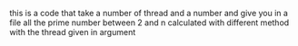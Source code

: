 this is a code that take a number of thread and a number and give you in a file all the prime number between 2 and n calculated with different method with the thread given in argument

